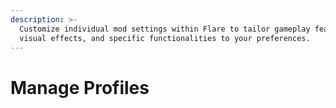 ```yaml
---
description: >-
  Customize individual mod settings within Flare to tailor gameplay features,
  visual effects, and specific functionalities to your preferences.
---
```


# Manage Profiles

